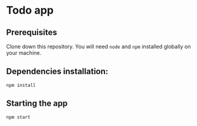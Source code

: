 # Todo app
## Prerequisites
Clone down this repository. You will need `node` and `npm` installed globally on your machine.

## Dependencies installation:
```
npm install
```

## Starting the app
```
npm start
```
